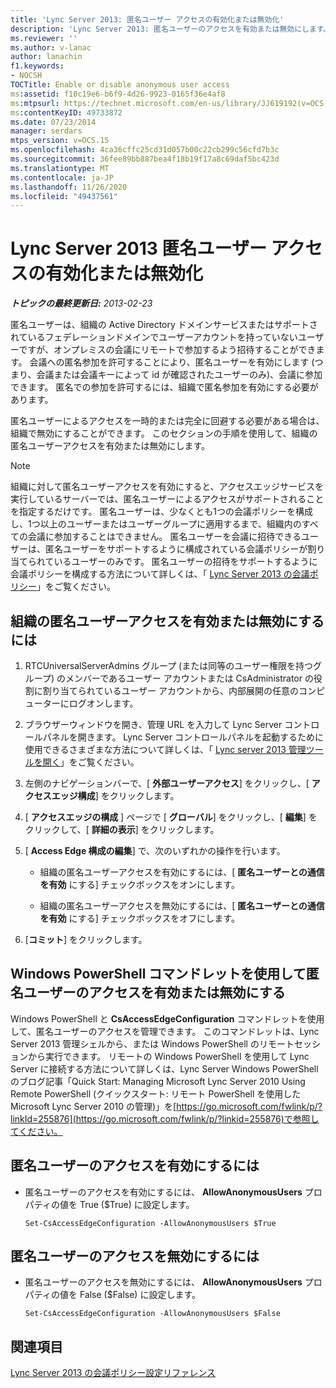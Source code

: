 ```yaml
---
title: 'Lync Server 2013: 匿名ユーザー アクセスの有効化または無効化'
description: 'Lync Server 2013: 匿名ユーザーのアクセスを有効または無効にします。'
ms.reviewer: ''
ms.author: v-lanac
author: lanachin
f1.keywords:
- NOCSH
TOCTitle: Enable or disable anonymous user access
ms:assetid: f10c19e6-b6f9-4d26-9923-0165f36e4af8
ms:mtpsurl: https://technet.microsoft.com/en-us/library/JJ619192(v=OCS.15)
ms:contentKeyID: 49733872
ms.date: 07/23/2014
manager: serdars
mtps_version: v=OCS.15
ms.openlocfilehash: 4ca36cffc25cd31d057b00c22cb299c56cfd7b3c
ms.sourcegitcommit: 36fee89bb887bea4f18b19f17a8c69daf5bc423d
ms.translationtype: MT
ms.contentlocale: ja-JP
ms.lasthandoff: 11/26/2020
ms.locfileid: "49437561"
---
```

# <a name="enable-or-disable-anonymous-user-access-in-lync-server-2013"></a>Lync Server 2013 匿名ユーザー アクセスの有効化または無効化

<div data-xmlns="http://www.w3.org/1999/xhtml">

<div class="topic" data-xmlns="http://www.w3.org/1999/xhtml" data-msxsl="urn:schemas-microsoft-com:xslt" data-cs="https://msdn.microsoft.com/">

<div data-asp="https://msdn2.microsoft.com/asp">



</div>

<div id="mainSection">

<div id="mainBody">

<span> </span>

_**トピックの最終更新日:** 2013-02-23_

匿名ユーザーは、組織の Active Directory ドメインサービスまたはサポートされているフェデレーションドメインでユーザーアカウントを持っていないユーザーですが、オンプレミスの会議にリモートで参加するよう招待することができます。 会議への匿名参加を許可することにより、匿名ユーザーを有効にします (つまり、会議または会議キーによって id が確認されたユーザーのみ)、会議に参加できます。 匿名での参加を許可するには、組織で匿名参加を有効にする必要があります。

匿名ユーザーによるアクセスを一時的または完全に回避する必要がある場合は、組織で無効にすることができます。 このセクションの手順を使用して、組織の匿名ユーザーアクセスを有効または無効にします。

<div>


> [!NOTE]  
> 組織に対して匿名ユーザーアクセスを有効にすると、アクセスエッジサービスを実行しているサーバーでは、匿名ユーザーによるアクセスがサポートされることを指定するだけです。 匿名ユーザーは、少なくとも1つの会議ポリシーを構成し、1つ以上のユーザーまたはユーザーグループに適用するまで、組織内のすべての会議に参加することはできません。 匿名ユーザーを会議に招待できるユーザーは、匿名ユーザーをサポートするように構成されている会議ポリシーが割り当てられているユーザーのみです。 匿名ユーザーの招待をサポートするように会議ポリシーを構成する方法について詳しくは、「 <A href="lync-server-2013-conferencing-policies.md">Lync Server 2013 の会議ポリシー</A>」をご覧ください。



</div>

<div>

## <a name="to-enable-or-disable-anonymous-user-access-for-your-organization"></a>組織の匿名ユーザーアクセスを有効または無効にするには

1.  RTCUniversalServerAdmins グループ (または同等のユーザー権限を持つグループ) のメンバーであるユーザー アカウントまたは CsAdministrator の役割に割り当てられているユーザー アカウントから、内部展開の任意のコンピューターにログオンします。

2.  ブラウザーウィンドウを開き、管理 URL を入力して Lync Server コントロールパネルを開きます。 Lync Server コントロールパネルを起動するために使用できるさまざまな方法について詳しくは、「 [Lync server 2013 管理ツールを開く](lync-server-2013-open-lync-server-administrative-tools.md)」をご覧ください。

3.  左側のナビゲーションバーで、[ **外部ユーザーアクセス**] をクリックし、[ **アクセスエッジ構成**] をクリックします。

4.  [ **アクセスエッジの構成** ] ページで [ **グローバル**] をクリックし、[ **編集**] をクリックして、[ **詳細の表示**] をクリックします。

5.  [ **Access Edge 構成の編集**] で、次のいずれかの操作を行います。
    
      - 組織の匿名ユーザーアクセスを有効にするには、[ **匿名ユーザーとの通信を有効** にする] チェックボックスをオンにします。
    
      - 組織の匿名ユーザーアクセスを無効にするには、[ **匿名ユーザーとの通信を有効** にする] チェックボックスをオフにします。

6.  [**コミット**] をクリックします。

</div>

<div>

## <a name="enabling-or-disabling-anonymous-user-access-by-using-windows-powershell-cmdlets"></a>Windows PowerShell コマンドレットを使用して匿名ユーザーのアクセスを有効または無効にする

Windows PowerShell と **CsAccessEdgeConfiguration** コマンドレットを使用して、匿名ユーザーのアクセスを管理できます。 このコマンドレットは、Lync Server 2013 管理シェルから、または Windows PowerShell のリモートセッションから実行できます。 リモートの Windows PowerShell を使用して Lync Server に接続する方法について詳しくは、Lync Server Windows PowerShell のブログ記事「Quick Start: Managing Microsoft Lync Server 2010 Using Remote PowerShell (クイックスタート: リモート PowerShell を使用した Microsoft Lync Server 2010 の管理)」を[https://go.microsoft.com/fwlink/p/?linkId=255876](https://go.microsoft.com/fwlink/p/?linkid=255876)で参照してください。

<div>

## <a name="to-enable-anonymous-user-access"></a>匿名ユーザーのアクセスを有効にするには

  - 匿名ユーザーのアクセスを有効にするには、 **AllowAnonymousUsers** プロパティの値を True ($True) に設定します。
    
        Set-CsAccessEdgeConfiguration -AllowAnonymousUsers $True

</div>

<div>

## <a name="to-disable-anonymous-user-access"></a>匿名ユーザーのアクセスを無効にするには

  - 匿名ユーザーのアクセスを無効にするには、 **AllowAnonymousUsers** プロパティの値を False ($False) に設定します。
    
        Set-CsAccessEdgeConfiguration -AllowAnonymousUsers $False

</div>

</div>

<div>

## <a name="see-also"></a>関連項目


[Lync Server 2013 の会議ポリシー設定リファレンス](lync-server-2013-conferencing-policy-settings-reference.md)  
  

</div>

</div>

<span> </span>

</div>

</div>

</div>

